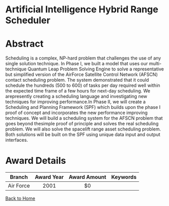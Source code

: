 
Artificial Intelligence Hybrid Range Scheduler
==============================================

# Abstract


Scheduling is a complex, NP-hard problem that challenges the use of any single solution technique.  In Phase I, we built a model that uses our multi-technique Quantum Leap Problem Solving Engine to solve a representative but simplified version of the AirForce Satellite Control Network (AFSCN) contact scheduling problem.  The system demonstrated that it could schedule the hundreds (500 to 600) of tasks per day required well within the expected time frame of a few hours for next-day scheduling.  We arepresently creating a scheduling language and investigating new techniques for improving performance.In Phase II, we will create a Scheduling and Planning Framework (SPF) which builds upon the phase I proof of concept and incorporates the new performance improving techniques.  We will build a scheduling system for the AFSCN problem that goes beyond thesimple proof of principle and solves the real scheduling problem.  We will also solve the spacelift range asset scheduling problem.  Both solutions will be built on the SPF using unique data input and output interfaces.  

# Award Details

|Branch|Award Year|Award Amount|Keywords|
| :---: | :---: | :---: | :---: |
|Air Force|2001|$0||
  
  


[Back to Home](https://github.com/chrischow/dod_sbir_awards/JT/#41)